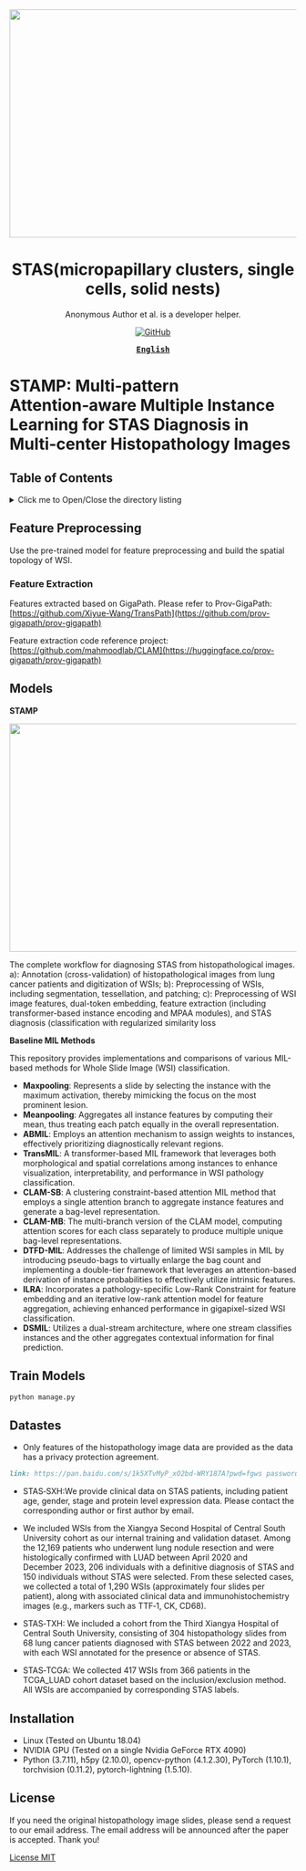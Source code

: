 

<div align="center">
  <a href="(https://github.com/panliangrui/AAAI2026/blob/main/STAS.jpg)">
    <img src="https://github.com/panliangrui/AAAI2026/blob/main/STAS.jpg" width="800" height="400" />
  </a>

  <h1>STAS(micropapillary clusters, single cells, solid nests)</h1>

  <p>
  Anonymous Author et al. is a developer helper.
  </p>

  <p>
    <a href="https://github.com/misitebao/yakia/blob/main/LICENSE">
      <img alt="GitHub" src="https://img.shields.io/github/license/misitebao/yakia"/>
    </a>
  </p>

  <!-- <p>
    <a href="#">Installation</a> | 
    <a href="#">Documentation</a> | 
    <a href="#">Twitter</a> | 
    <a href="https://discord.gg/zRC5BfDhEu">Discord</a>
  </p> -->

  <div>
  <strong>
  <samp>

[English](README.md)

  </samp>
  </strong>
  </div>
</div>

# STAMP: Multi‑pattern Attention‑aware Multiple Instance Learning for STAS Diagnosis in Multi‑center Histopathology Images

## Table of Contents

<details>
  <summary>Click me to Open/Close the directory listing</summary>

- [Table of Contents](#table-of-contents)
- [Feature Preprocessing](#Feature-Preprocessing)
- [Feature Extraction](#Feature-Extraction)
- [Models](#Train-models)
- [Train Models](#Train-models)
- [Datastes](#Datastes)
- [Installation](#Installation)
- [License](#license)

</details>

## Feature Preprocessing

Use the pre-trained model for feature preprocessing and build the spatial topology of WSI.

### Feature Extraction

Features extracted based on GigaPath.
Please refer to Prov-GigaPath: [https://github.com/Xiyue-Wang/TransPath](https://github.com/prov-gigapath/prov-gigapath)

Feature extraction code reference project: [https://github.com/mahmoodlab/CLAM](https://huggingface.co/prov-gigapath/prov-gigapath)


## Models
**STAMP**

  <a href="(https://github.com/panliangrui/AAAI2026/blob/main/liucheng.jpg)">
    <img src="https://github.com/panliangrui/AAAI2026/blob/main/liucheng.jpg" width="800" height="400" />
  </a>

The complete workflow for diagnosing STAS from histopathological images. a): Annotation (cross-validation) of histopathological images from lung cancer patients and digitization of WSIs; b): Preprocessing of WSIs, including segmentation, tessellation, and patching; c): Preprocessing of WSI image features, dual-token embedding, feature extraction (including transformer-based instance encoding and MPAA modules), and STAS diagnosis (classification with regularized similarity loss



**Baseline MIL Methods**

This repository provides implementations and comparisons of various MIL-based methods for Whole Slide Image (WSI) classification.

- **Maxpooling**: Represents a slide by selecting the instance with the maximum activation, thereby mimicking the focus on the most prominent lesion.
- **Meanpooling**: Aggregates all instance features by computing their mean, thus treating each patch equally in the overall representation.
- **ABMIL**: Employs an attention mechanism to assign weights to instances, effectively prioritizing diagnostically relevant regions.
- **TransMIL**: A transformer-based MIL framework that leverages both morphological and spatial correlations among instances to enhance visualization, interpretability, and performance in WSI pathology classification.
- **CLAM-SB**: A clustering constraint-based attention MIL method that employs a single attention branch to aggregate instance features and generate a bag-level representation.
- **CLAM-MB**: The multi-branch version of the CLAM model, computing attention scores for each class separately to produce multiple unique bag-level representations.
- **DTFD-MIL**: Addresses the challenge of limited WSI samples in MIL by introducing pseudo-bags to virtually enlarge the bag count and implementing a double-tier framework that leverages an attention-based derivation of instance probabilities to effectively utilize intrinsic features.
- **ILRA**: Incorporates a pathology-specific Low-Rank Constraint for feature embedding and an iterative low-rank attention model for feature aggregation, achieving enhanced performance in gigapixel-sized WSI classification.
- **DSMIL**: Utilizes a dual-stream architecture, where one stream classifies instances and the other aggregates contextual information for final prediction.

## Train Models
```markdown
python manage.py
```


## Datastes

- Only features of the histopathology image data are provided as the data has a privacy protection agreement.
```markdown
link: https://pan.baidu.com/s/1k5XTvMyP_xO2bd-WRY187A?pwd=fgws password: fgws 
```
- STAS‑SXH:We provide clinical data on STAS patients, including patient age, gender, stage and protein level expression data.
Please contact the corresponding author or first author by email.
- We included WSIs from the Xiangya Second Hospital of Central South University cohort as our internal training and validation dataset. Among the 12,169 patients who underwent lung nodule resection and were histologically confirmed with LUAD between April 2020 and December 2023, 206 individuals with a definitive diagnosis of STAS and 150 individuals without STAS were selected. From these selected cases, we collected a total of 1,290 WSIs (approximately four slides per patient), along with associated clinical data and immunohistochemistry images (e.g., markers such as TTF‑1, CK, CD68).

- STAS‑TXH: We included a cohort from the Third Xiangya Hospital of Central South University, consisting of 304 histopathology slides from 68 lung cancer patients diagnosed with STAS between 2022 and 2023, with each WSI annotated for the presence or absence of STAS.

- STAS‑TCGA: We collected 417 WSIs from 366 patients in the TCGA\_LUAD cohort dataset based on the inclusion/exclusion method. All WSIs are accompanied by corresponding STAS labels.

## Installation
- Linux (Tested on Ubuntu 18.04)
- NVIDIA GPU (Tested on a single Nvidia GeForce RTX 4090)
- Python (3.7.11), h5py (2.10.0), opencv-python (4.1.2.30), PyTorch (1.10.1), torchvision (0.11.2), pytorch-lightning (1.5.10).


## License
If you need the original histopathology image slides, please send a request to our email address. The email address will be announced after the paper is accepted. Thank you!

[License MIT](../LICENSE)
